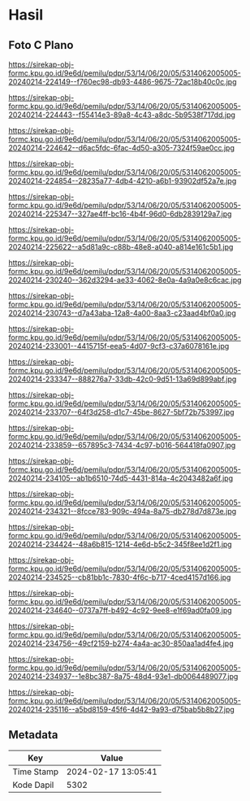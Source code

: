 # Hasil

## Foto C Plano

https://sirekap-obj-formc.kpu.go.id/9e6d/pemilu/pdpr/53/14/06/20/05/5314062005005-20240214-224149--f760ec98-db93-4486-9675-72ac18b40c0c.jpg

https://sirekap-obj-formc.kpu.go.id/9e6d/pemilu/pdpr/53/14/06/20/05/5314062005005-20240214-224443--f55414e3-89a8-4c43-a8dc-5b9538f717dd.jpg

https://sirekap-obj-formc.kpu.go.id/9e6d/pemilu/pdpr/53/14/06/20/05/5314062005005-20240214-224642--d6ac5fdc-6fac-4d50-a305-7324f59ae0cc.jpg

https://sirekap-obj-formc.kpu.go.id/9e6d/pemilu/pdpr/53/14/06/20/05/5314062005005-20240214-224854--28235a77-4db4-4210-a6b1-93902df52a7e.jpg

https://sirekap-obj-formc.kpu.go.id/9e6d/pemilu/pdpr/53/14/06/20/05/5314062005005-20240214-225347--327ae4ff-bc16-4b4f-96d0-6db2839129a7.jpg

https://sirekap-obj-formc.kpu.go.id/9e6d/pemilu/pdpr/53/14/06/20/05/5314062005005-20240214-225622--a5d81a9c-c88b-48e8-a040-a814e161c5b1.jpg

https://sirekap-obj-formc.kpu.go.id/9e6d/pemilu/pdpr/53/14/06/20/05/5314062005005-20240214-230240--362d3294-ae33-4062-8e0a-4a9a0e8c6cac.jpg

https://sirekap-obj-formc.kpu.go.id/9e6d/pemilu/pdpr/53/14/06/20/05/5314062005005-20240214-230743--d7a43aba-12a8-4a00-8aa3-c23aad4bf0a0.jpg

https://sirekap-obj-formc.kpu.go.id/9e6d/pemilu/pdpr/53/14/06/20/05/5314062005005-20240214-233001--4415715f-eea5-4d07-9cf3-c37a6078161e.jpg

https://sirekap-obj-formc.kpu.go.id/9e6d/pemilu/pdpr/53/14/06/20/05/5314062005005-20240214-233347--888276a7-33db-42c0-9d51-13a69d899abf.jpg

https://sirekap-obj-formc.kpu.go.id/9e6d/pemilu/pdpr/53/14/06/20/05/5314062005005-20240214-233707--64f3d258-d1c7-45be-8627-5bf72b753997.jpg

https://sirekap-obj-formc.kpu.go.id/9e6d/pemilu/pdpr/53/14/06/20/05/5314062005005-20240214-233859--657895c3-7434-4c97-b016-564418fa0907.jpg

https://sirekap-obj-formc.kpu.go.id/9e6d/pemilu/pdpr/53/14/06/20/05/5314062005005-20240214-234105--ab1b6510-74d5-4431-814a-4c2043482a6f.jpg

https://sirekap-obj-formc.kpu.go.id/9e6d/pemilu/pdpr/53/14/06/20/05/5314062005005-20240214-234321--8fcce783-909c-494a-8a75-db278d7d873e.jpg

https://sirekap-obj-formc.kpu.go.id/9e6d/pemilu/pdpr/53/14/06/20/05/5314062005005-20240214-234424--48a6b815-1214-4e6d-b5c2-345f8ee1d2f1.jpg

https://sirekap-obj-formc.kpu.go.id/9e6d/pemilu/pdpr/53/14/06/20/05/5314062005005-20240214-234525--cb81bb1c-7830-4f6c-b717-4ced4157d166.jpg

https://sirekap-obj-formc.kpu.go.id/9e6d/pemilu/pdpr/53/14/06/20/05/5314062005005-20240214-234640--0737a7ff-b492-4c92-9ee8-e1f69ad0fa09.jpg

https://sirekap-obj-formc.kpu.go.id/9e6d/pemilu/pdpr/53/14/06/20/05/5314062005005-20240214-234756--49cf2159-b274-4a4a-ac30-850aa1ad4fe4.jpg

https://sirekap-obj-formc.kpu.go.id/9e6d/pemilu/pdpr/53/14/06/20/05/5314062005005-20240214-234937--1e8bc387-8a75-48d4-93e1-db0064489077.jpg

https://sirekap-obj-formc.kpu.go.id/9e6d/pemilu/pdpr/53/14/06/20/05/5314062005005-20240214-235116--a5bd8159-45f6-4d42-9a93-d75bab5b8b27.jpg


## Metadata

| Key        | Value               |
| ---------- | ------------------- |
| Time Stamp | 2024-02-17 13:05:41 |
| Kode Dapil | 5302                |



